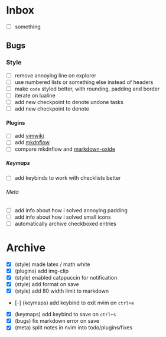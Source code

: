 # Inbox

- [ ] something

## Bugs


### Style

- [ ] remove annoying line on explorer
- [ ] use numbered lists or something else instead of headers
- [ ] make `code` styled better, with rounding, padding and border
- [ ] iterate on lualine
- [ ] add new checkpoint to denote undone tasks
- [ ] add new checkpoint to denote 

#### Plugins

- [ ] add [vimwiki](https://github.com/vimwiki/vimwiki)
- [ ] add [mkdnflow](https://github.com/jakewvincent/mkdnflow.nvim?tab=readme-ov-file)
- [ ] compare mkdnflow and [markdown-oxide](https://github.com/Feel-ix-343/markdown-oxide)

##### Keymaps

- [ ] add keybinds to work with checklists better

###### Meta

- [ ] add info about how i solved annoying padding
- [ ] add info about how i solved small icons
- [ ] automatically archive checkboxed entries

# Archive

- [x] (style) made latex / math white
- [x] (plugins) add img-clip
- [x] (style) enabled catppuccin for notification
- [x] (style) add format on save
- [x] (style) add 80 width limit to markdown
- [-] (keymaps) add keybind to exit nvim on `ctrl+e`
- [x] (keymaps) add keybind to save on `ctrl+s`
- [x] (bugs) fix markdown error on save
- [x] (meta) split notes in nvim into todo/plugins/fixes
